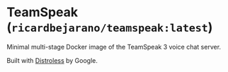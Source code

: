 # TeamSpeak (`ricardbejarano/teamspeak:latest`)

Minimal multi-stage Docker image of the TeamSpeak 3 voice chat server.

Built with [Distroless](https://github.com/GoogleContainerTools/distroless/tree/master/base) by Google.
